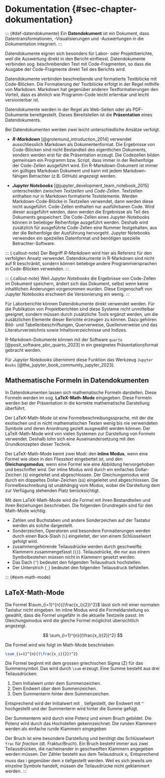 # Dokumentation {#sec-chapter-dokumentation}


::: {#def-datendokumente}
Ein **Datendokument** ist ein Dokument, dass Datentransformationen, -Visualisierungen und -Auswertungen in die Dokumentation integriert. 
:::

Datendokumente eignen sich besonders für Labor- oder Projektberichte, weil die Auswertung direkt in den Bericht einfliesst. Datendokumente verbinden sog. beschreibenden Text mit Code-Fragmenten, so dass die Ausgabe der Code-Fragmente direkt Teil des Berichts wird.

Datendokumente verbinden beschreibende und formatierte Textblöcke mit Code-Blöcken. Die Formatierung der Textblöcke erfolgt in der Regel mithilfe von Markdown. Markdown hat gegenüber anderen Textformatierungen den Vorteil, dass es ähnlich wie Programm-Code leicht erlernbar und leicht versionierbar ist.

Datendokumente werden in der Regel als Web-Seiten oder als PDF-Dokumente bereitgestellt. Dieses Bereitstellen ist die **Präsentation** eines Datendokuments.

Bei Datendokumenten werden zwei leicht unterschiedliche Ansätze verfolgt.

- ***R-Markdown*** [@grolemund_introduction_2014] verwendet ausschliesslich Markdown als Dokumentenformat. Die Ergebnisse von Code-Blöcken sind nicht Bestandteil des eigentlichen Dokuments, sondern werden erst für die Präsentation erzeugt. Die Codezellen bilden gemeinsam ein Programm bzw. Script, dass immer in der Reihenfolge der Code-Zellen ausgeführt wird. Ein R-Markdown-Dokument ist immer ein gültiges Markdown Dokument und kann mit jedem Markdown-fähigen Betrachter (z.B. GitHub) angezeigt werden. 

- ***Jupyter Notebooks*** [@jupyter_development_team_notebook_2015] unterscheiden zwischen *Textzellen* und *Code-Zellen*. Textzellen enthalten nur in Markdown formatierte Textelemente. Werden Markdown-Code-Blöcke in  Textzellen verwendet, dann werden diese nicht ausgeführt. Code-Zellen enthalten nur ausführbaren Code. Wird dieser ausgeführt werden, dann werden die Ergebnisse als Teil des Dokuments gespeichert. Die Code-Zellen eines Jupyter-Notebooks können in beliebiger Reihenfolge ausgeführt werden. Deshalb wird zusätzlich für ausgeführte Code-Zellen eine Nummer festgehalten, aus der die Reihenfolge der Ausführung hervorgeht. Jupyter Notebooks verwenden ein spezielles Datenformat und benötigen spezielle Betrachter-Software. 

::: {.callout-note}
Der Begriff *R-Markdown* wird hier als Referenz für den verfolgten Ansatz verwendet. Datendokumente in R-Markdown sind nicht auf R beschränkt, sondern können beliebige andere Programmiersprachen in Code-Blöcken verwenden. 
:::

::: {.callout-note}
Weil *Jupyter Notebooks* die Ergebnisse von Code-Zellen im Dokument speichern, ändert sich das Dokument, selbst wenn keine inhaltlichen Änderungen vorgenommen wurden. Diese Eingenschaft von Jupyter Notebooks erschwert die Versionierung ein wenig. 
:::

Für Laborberichte können Datendokumente direkt verwendet werden. Für die Publikation von Projektberichten sind diese Systeme nicht unmittelbar geeignet, sondern müssen durch zusätzliche Tools ergänzt werden, um die zusätzlichen Elemente dieser Berichte erzeugen zu können. Dazu gehören Bild- und Tabellenbeschriftungen, Querverweise, Quellenverweise und das Literaturverzeichnis sowie Inhaltsverzeichnisse und Indizes.

R-Markdown-Dokumente können mit der Software `quarto` [@posit_software_pbc_quarto_2023] in ein geeignetes Präsentationsformat gebracht werden. 

Für *Jupyter Notebooks* übernimmt diese Funktion das Werkzeug `Jupyter Books` [@the_jupyter_book_community_jupyter_2023].

## Mathematische Formeln in Datendokumenten

In Datendokumenten lassen sich mathematische Formeln darstellen. Diese Formeln werden im sog. **LaTeX-Math-Mode** eingegeben. Diese Formeln werden bei der Präsentation in die korrekte mathematische Darstellung überführt. 

Der LaTeX-Math-Mode ist eine Formelbeschreibungssprache, mit der die exotischen und in nicht mathematischen Texten wenig bis nie verwendeten Symbole und deren Anordnung gezielt ausgewählt werden können. Der LaTeX-Math-Mode wird von vielen Systemen zur Darstellung von Formeln verwendet. Deshalb lohn sich eine Auseinandersetzung mit den Grundkonzepten dieser Technik. 

Der LaTeX-Math-Mode kennt zwei Modi: den **inline Modus**, wenn eine Formel wie oben in den Fliesstext eingebettet ist, und den **Gleichungsmodus**, wenn eine Formel wie eine Abbildung hervorgehoben und beschriftet wird. Der inline Modus wird durch ein einfaches Dollar-Zeichen (`$`) eingeleitet und abgeschlossen. Der Gleichungsmodus wird durch ein doppeltes Dollar-Zeichen  (`$$`) eingeleitet und abgeschlossen. Die Formelbeschreibung ist unabhängig vom Modus, wobei die Darstellung dem zur Verfügung stehenden Platz berücksichtigt. 

Mit dem LaTeX-Math-Mode wird die Formel mit ihren Bestandteilen und ihren Beziehungen beschrieben. Die folgenden Grundregeln sind für den Math-Mode wichtig: 

- Zahlen und Buchstaben und andere Sonderzeichen auf der Tastatur werden als solche dargestellt.
- Sonderzeichen, Operatoren und besondere Formatierungen werden durch einen Back-Slash (`\`) eingeleitet, der von einem Schlüsselwort gefolgt wird.
- zusammengehörende Teilausdrücke werden durch geschweifte Klammern zusammengefasst (`{}`). Teilausdrücke, die nur aus einem Symbolbestehen müssen nicht in Klammern gesetzt werden.
- Das Dach (`^`) bedeutet den folgenden Teilausdruck hochstellen.
- Der Unterstrich (`_`) bedeutet den folgenden Teilausdruck tiefstellen.

::: {#exm-math-mode}
## LaTeX-Math-Mode
Die Formel $\sum_{i=1}^{n}{(\frac{x_i}{2})^2}$ lässt sich mit einer normalen Tastatur nicht eingeben. Im inline Modus wird die Formeldarstellung so gewählt, dass die Formel ungefähr in die aktuelle Textzeile passt. Im Gleichungsmodus wird die gleiche Formel möglichst übersichtlich angezeigt.

$$
\sum_{i=1}^{n}{(\frac{x_i}{2})^2}
$$

Die Formel wird wie folgt im Math-Mode beschrieben:

```latex
\sum_{i=1}^{n}{(\frac{x_i}{2})^2}
```

Die Formel beginnt mit dem grossen griechischen Sigma ($\Sigma$) für das Summensymbol. Das wird durch `\sum` erzeugt. Eine Summe besteht aus drei Teilausdrücken: 

1. Dem Initialwert *unter* dem Summenzeichen.
2. Dem Endwert *über* dem Summenzeichen.
3. Dem Summenterm hinter dem Summenzeichen.

Entsprechend wird der Initialwert mit `_` tiefgestellt, der Endwert mit `^` hochgestellt und der Summenterm wird hinter die Summe gefügt.

Der Summenterm wird durch eine Potenz und einem Bruch gebildet. Die Potenz wird durch das Hochstellen gekennzeichnet. Die runden Klammern werden als einfache runde Klammern eingegeben 

Der Bruch ist eine besondere Darstellung und benötigt das Schlüsselwort `frac` für *fraction* (dt. Fraktur/Bruch). Ein Bruch besteht immer aus zwei Teilausdrücken, die nacheinander in geschweiften Klammern angegeben werden müssen. Der Zähler besteht aus dem Teilausdruck $x_i$. Entsprechend muss das i gegenüber dem x tiefgestellt werden. Weil es sich jeweils um einzelne Symbole handelt, müssen die Teilausdrücke nicht geklammert werden. 
:::
